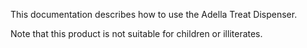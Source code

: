 This documentation describes how to use the Adella Treat Dispenser.

Note that this product is not suitable for children or illiterates.

